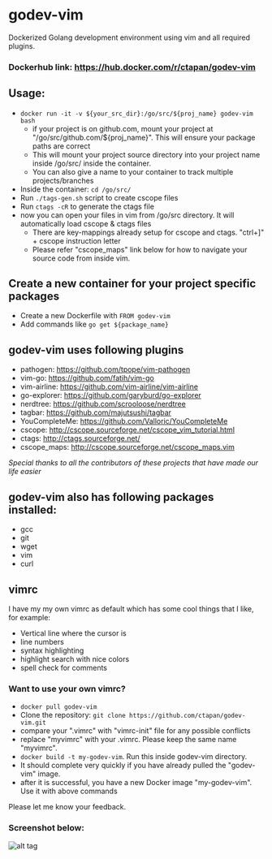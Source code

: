 # godev-vim
Dockerized Golang development environment using vim and all required plugins.

### Dockerhub link: <https://hub.docker.com/r/ctapan/godev-vim>

## Usage: 

* `docker run -it -v ${your_src_dir}:/go/src/${proj_name} godev-vim bash`
  * if your project is on github.com, mount your project at "/go/src/github.com/${proj_name}". This will ensure your package paths are correct
  * This will mount your project source directory into your project name inside /go/src/ inside the container. 
  * You can also give a name to your container to track multiple projects/branches
* Inside the container: `cd /go/src/`
* Run `./tags-gen.sh` script to create cscope files
* Run `ctags -cR` to generate the ctags file
* now you can open your files in vim from /go/src directory. It will automatically load cscope & ctags files
  * There are key-mappings already setup for cscope and ctags. "ctrl+]" + cscope instruction letter
  * Please refer "cscope_maps" link below for how to navigate your source code from inside vim.
  
  

## Create a new container for your project specific packages
* Create a new Dockerfile with `FROM godev-vim`
* Add commands like `go get ${package_name}`


## godev-vim uses following plugins
* pathogen: <https://github.com/tpope/vim-pathogen>
* vim-go: <https://github.com/fatih/vim-go>
* vim-airline: <https://github.com/vim-airline/vim-airline>
* go-explorer: <https://github.com/garyburd/go-explorer>
* nerdtree: <https://github.com/scrooloose/nerdtree>
* tagbar: <https://github.com/majutsushi/tagbar>
* YouCompleteMe: <https://github.com/Valloric/YouCompleteMe>
* cscope: <http://cscope.sourceforge.net/cscope_vim_tutorial.html>
* ctags: <http://ctags.sourceforge.net/>
* cscope_maps: <http://cscope.sourceforge.net/cscope_maps.vim>

*Special thanks to all the contributors of these projects that have made our life easier*

## godev-vim also has following packages installed:
* gcc
* git
* wget
* vim
* curl
 
## vimrc
I have my my own vimrc as default which has some cool things that I like, for example:
* Vertical line where the cursor is
* line numbers
* syntax highlighting
* highlight search with nice colors
* spell check for comments


### Want to use your own vimrc?
* `docker pull godev-vim`
* Clone the repository: `git clone https://github.com/ctapan/godev-vim.git`
* compare your ".vimrc" with "vimrc-init" file for any possible conflicts
* replace "myvimrc" with your .vimrc. Please keep the same name "myvimrc". 
* `docker build -t my-godev-vim`. Run this inside godev-vim directory.
* It should complete very quickly if you have already pulled the "godev-vim" image.
* after it is successful, you have a new Docker image "my-godev-vim". Use it with above commands

Please let me know your feedback.


### Screenshot below:

![alt tag](https://cloud.githubusercontent.com/assets/11622864/16939512/2bcaaeee-4d37-11e6-8311-a30aa8e2b516.png)
